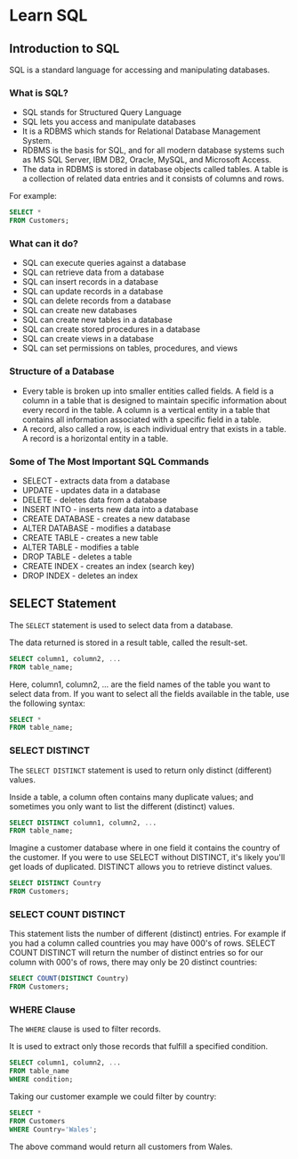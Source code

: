# Learn SQL

## Introduction to SQL

SQL is a standard language for accessing and manipulating databases.

### What is SQL?

* SQL stands for Structured Query Language
* SQL lets you access and manipulate databases
* It is a RDBMS which stands for Relational Database Management System.
* RDBMS is the basis for SQL, and for all modern database systems such as MS SQL Server, IBM DB2, Oracle, MySQL, and Microsoft Access.
* The data in RDBMS is stored in database objects called tables. A table is a collection of related data entries and it consists of columns and rows.

For example:

``` SQL
SELECT *
FROM Customers;
```

### What can it do?

* SQL can execute queries against a database
* SQL can retrieve data from a database
* SQL can insert records in a database
* SQL can update records in a database
* SQL can delete records from a database
* SQL can create new databases
* SQL can create new tables in a database
* SQL can create stored procedures in a database
* SQL can create views in a database
* SQL can set permissions on tables, procedures, and views

### Structure of a Database

* Every table is broken up into smaller entities called fields. A field is a column in a table that is designed to maintain specific information about every record in the table. A column is a vertical entity in a table that contains all information associated with a specific field in a table.
* A record, also called a row, is each individual entry that exists in a table. A record is a horizontal entity in a table.

### Some of The Most Important SQL Commands

* SELECT - extracts data from a database
* UPDATE - updates data in a database
* DELETE - deletes data from a database
* INSERT INTO - inserts new data into a database
* CREATE DATABASE - creates a new database
* ALTER DATABASE - modifies a database
* CREATE TABLE - creates a new table
* ALTER TABLE - modifies a table
* DROP TABLE - deletes a table
* CREATE INDEX - creates an index (search key)
* DROP INDEX - deletes an index

## SELECT Statement 

The ```SELECT``` statement is used to select data from a database.

The data returned is stored in a result table, called the result-set.

``` SQL
SELECT column1, column2, ...
FROM table_name;
```
Here, column1, column2, ... are the field names of the table you want to select data from. If you want to select all the fields available in the table, use the following syntax:

``` SQL
SELECT *
FROM table_name;
```

### SELECT DISTINCT

The ```SELECT DISTINCT``` statement is used to return only distinct (different) values.

Inside a table, a column often contains many duplicate values; and sometimes you only want to list the different (distinct) values.

``` SQL
SELECT DISTINCT column1, column2, ...
FROM table_name;
```

Imagine a customer database where in one field it contains the country of the customer. If you were to use SELECT without DISTINCT, it's likely you'll get loads of duplicated. DISTINCT allows you to retrieve distinct values.

``` SQL
SELECT DISTINCT Country
FROM Customers;
```

### SELECT COUNT DISTINCT

This statement lists the number of different (distinct) entries. For example if you had a column called countries you may have 000's of rows. SELECT COUNT DISTINCT will return the number of distinct entries so for our column with 000's of rows, there may only be 20 distinct countries:

```SQL
SELECT COUNT(DISTINCT Country)
FROM Customers;
```

### WHERE Clause

The ```WHERE``` clause is used to filter records.

It is used to extract only those records that fulfill a specified condition.

``` SQL
SELECT column1, column2, ...
FROM table_name
WHERE condition;
```

Taking our customer example we could filter by country:

```SQL
SELECT *
FROM Customers
WHERE Country='Wales';
```

The above command would return all customers from Wales.


